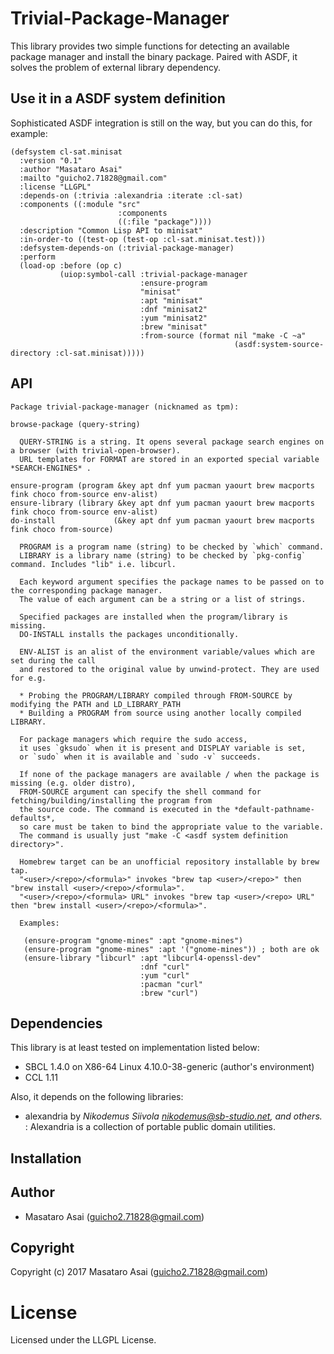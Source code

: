 
# Trivial-Package-Manager

This library provides two simple functions for detecting an available package manager and
install the binary package. Paired with ASDF, it solves the problem of external library dependency.

## Use it in a ASDF system definition

Sophisticated ASDF integration is still on the way, but you can do this, for example:

```common-lisp
(defsystem cl-sat.minisat
  :version "0.1"
  :author "Masataro Asai"
  :mailto "guicho2.71828@gmail.com"
  :license "LLGPL"
  :depends-on (:trivia :alexandria :iterate :cl-sat)
  :components ((:module "src"
                        :components
                        ((:file "package"))))
  :description "Common Lisp API to minisat"
  :in-order-to ((test-op (test-op :cl-sat.minisat.test)))
  :defsystem-depends-on (:trivial-package-manager)
  :perform
  (load-op :before (op c)
           (uiop:symbol-call :trivial-package-manager
                             :ensure-program
                             "minisat"
                             :apt "minisat"
                             :dnf "minisat2"
                             :yum "minisat2"
                             :brew "minisat"
                             :from-source (format nil "make -C ~a"
                                                  (asdf:system-source-directory :cl-sat.minisat)))))
```

## API

    Package trivial-package-manager (nicknamed as tpm):
    
    browse-package (query-string)
    
      QUERY-STRING is a string. It opens several package search engines on a browser (with trivial-open-browser).
      URL templates for FORMAT are stored in an exported special variable *SEARCH-ENGINES* .
    
    ensure-program (program &key apt dnf yum pacman yaourt brew macports fink choco from-source env-alist)
    ensure-library (library &key apt dnf yum pacman yaourt brew macports fink choco from-source env-alist)
    do-install             (&key apt dnf yum pacman yaourt brew macports fink choco from-source)

      PROGRAM is a program name (string) to be checked by `which` command.
      LIBRARY is a library name (string) to be checked by `pkg-config` command. Includes "lib" i.e. libcurl.
  
      Each keyword argument specifies the package names to be passed on to the corresponding package manager.
      The value of each argument can be a string or a list of strings.
  
      Specified packages are installed when the program/library is missing.
      DO-INSTALL installs the packages unconditionally.
      
      ENV-ALIST is an alist of the environment variable/values which are set during the call
      and restored to the original value by unwind-protect. They are used for e.g.

      * Probing the PROGRAM/LIBRARY compiled through FROM-SOURCE by modifying the PATH and LD_LIBRARY_PATH
      * Building a PROGRAM from source using another locally compiled LIBRARY.
      
      For package managers which require the sudo access,
      it uses `gksudo` when it is present and DISPLAY variable is set,
      or `sudo` when it is available and `sudo -v` succeeds.
      
      If none of the package managers are available / when the package is missing (e.g. older distro),
      FROM-SOURCE argument can specify the shell command for fetching/building/installing the program from
      the source code. The command is executed in the *default-pathname-defaults*,
      so care must be taken to bind the appropriate value to the variable.
      The command is usually just "make -C <asdf system definition directory>".
  
      Homebrew target can be an unofficial repository installable by brew tap.
      "<user>/<repo>/<formula>" invokes "brew tap <user>/<repo>" then "brew install <user>/<repo>/<formula>".
      "<user>/<repo>/<formula> URL" invokes "brew tap <user>/<repo> URL" then "brew install <user>/<repo>/<formula>".

      Examples:
      
       (ensure-program "gnome-mines" :apt "gnome-mines")
       (ensure-program "gnome-mines" :apt '("gnome-mines")) ; both are ok
       (ensure-library "libcurl" :apt "libcurl4-openssl-dev"
                                 :dnf "curl"
                                 :yum "curl"
                                 :pacman "curl"
                                 :brew "curl")
       

## Dependencies
This library is at least tested on implementation listed below:

+ SBCL 1.4.0 on X86-64 Linux 4.10.0-38-generic (author's environment)
+ CCL 1.11

Also, it depends on the following libraries:

+ alexandria by *Nikodemus Siivola <nikodemus@sb-studio.net>, and others.* :
    Alexandria is a collection of portable public domain utilities.

## Installation

## Author

* Masataro Asai (guicho2.71828@gmail.com)

## Copyright

Copyright (c) 2017 Masataro Asai (guicho2.71828@gmail.com)

# License

Licensed under the LLGPL License.


